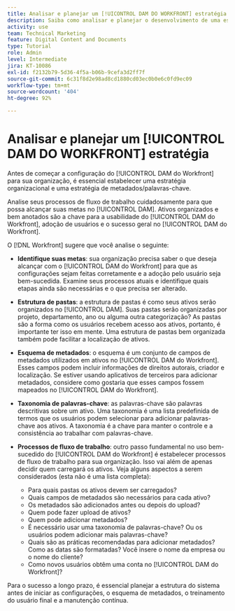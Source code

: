 ```yaml
---
title: Analisar e planejar um [!UICONTROL DAM DO WORKFRONT] estratégia
description: Saiba como analisar e planejar o desenvolvimento de uma estratégia do [!UICONTROL DAM do Workfront].
activity: use
team: Technical Marketing
feature: Digital Content and Documents
type: Tutorial
role: Admin
level: Intermediate
jira: KT-10086
exl-id: f2132b79-5d36-4f5a-b06b-9cefa3d2ff7f
source-git-commit: 6c31f8d2e98ad8cd1880cd03ec0b0e6c0fd9ec09
workflow-type: tm+mt
source-wordcount: '404'
ht-degree: 92%

---
```


# Analisar e planejar um [!UICONTROL DAM DO WORKFRONT] estratégia

Antes de começar a configuração do [!UICONTROL DAM do Workfront] para sua organização, é essencial estabelecer uma estratégia organizacional e uma estratégia de metadados/palavras-chave.

Analise seus processos de fluxo de trabalho cuidadosamente para que possa alcançar suas metas no [!UICONTROL DAM]. Ativos organizados e bem anotados são a chave para a usabilidade do [!UICONTROL DAM do Workfront], adoção de usuários e o sucesso geral no [!UICONTROL DAM do Workfront].

O [!DNL Workfront] sugere que você analise o seguinte:

* **Identifique suas metas**: sua organização precisa saber o que deseja alcançar com o [!UICONTROL DAM do Workfront] para que as configurações sejam feitas corretamente e a adoção pelo usuário seja bem-sucedida. Examine seus processos atuais e identifique quais etapas ainda são necessárias e o que precisa ser alterado.
* **Estrutura de pastas**: a estrutura de pastas é como seus ativos serão organizados no [!UICONTROL DAM]. Suas pastas serão organizadas por projeto, departamento, ano ou alguma outra categorização? As pastas são a forma como os usuários recebem acesso aos ativos, portanto, é importante ter isso em mente. Uma estrutura de pastas bem organizada também pode facilitar a localização de ativos.
* **Esquema de metadados**: o esquema é um conjunto de campos de metadados utilizados em ativos no [!UICONTROL DAM do Workfront]. Esses campos podem incluir informações de direitos autorais, criador e localização. Se estiver usando aplicativos de terceiros para adicionar metadados, considere como gostaria que esses campos fossem mapeados no [!UICONTROL DAM do Workfront].
* **Taxonomia de palavras-chave**: as palavras-chave são palavras descritivas sobre um ativo. Uma taxonomia é uma lista predefinida de termos que os usuários podem selecionar para adicionar palavras-chave aos ativos. A taxonomia é a chave para manter o controle e a consistência ao trabalhar com palavras-chave.
* **Processos de fluxo de trabalho**: outro passo fundamental no uso bem-sucedido do [!UICONTROL DAM do Workfront] é estabelecer processos de fluxo de trabalho para sua organização. Isso vai além de apenas decidir quem carregará os ativos. Veja alguns aspectos a serem considerados (esta não é uma lista completa):

   * Para quais pastas os ativos devem ser carregados?
   * Quais campos de metadados são necessários para cada ativo?
   * Os metadados são adicionados antes ou depois do upload?
   * Quem pode fazer upload de ativos?
   * Quem pode adicionar metadados?
   * É necessário usar uma taxonomia de palavras-chave? Ou os usuários podem adicionar mais palavras-chave?
   * Quais são as práticas recomendadas para adicionar metadados? Como as datas são formatadas? Você insere o nome da empresa ou o nome do cliente?
   * Como novos usuários obtêm uma conta no [!UICONTROL DAM do Workfront]?

Para o sucesso a longo prazo, é essencial planejar a estrutura do sistema antes de iniciar as configurações, o esquema de metadados, o treinamento do usuário final e a manutenção contínua.
